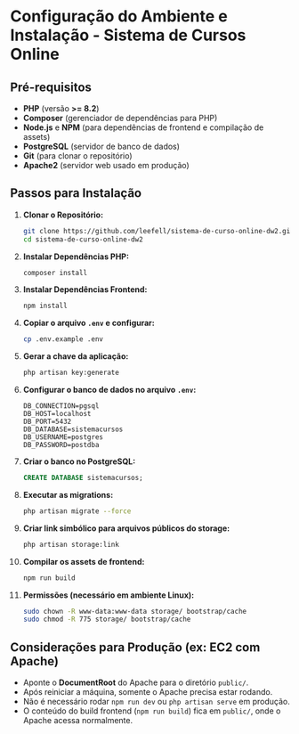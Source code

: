 
# Configuração do Ambiente e Instalação - Sistema de Cursos Online

## Pré-requisitos

* **PHP** (versão **>= 8.2**)
* **Composer** (gerenciador de dependências para PHP)
* **Node.js** e **NPM** (para dependências de frontend e compilação de assets)
* **PostgreSQL** (servidor de banco de dados)
* **Git** (para clonar o repositório)
* **Apache2** (servidor web usado em produção)

## Passos para Instalação

1. **Clonar o Repositório:**
   ```bash
   git clone https://github.com/leefell/sistema-de-curso-online-dw2.git
   cd sistema-de-curso-online-dw2
   ```

2. **Instalar Dependências PHP:**
   ```bash
   composer install
   ```

3. **Instalar Dependências Frontend:**
   ```bash
   npm install
   ```

4. **Copiar o arquivo `.env` e configurar:**
   ```bash
   cp .env.example .env
   ```

5. **Gerar a chave da aplicação:**
   ```bash
   php artisan key:generate
   ```

6. **Configurar o banco de dados no arquivo `.env`:**
   ```env
   DB_CONNECTION=pgsql
   DB_HOST=localhost
   DB_PORT=5432
   DB_DATABASE=sistemacursos
   DB_USERNAME=postgres
   DB_PASSWORD=postdba
   ```

7. **Criar o banco no PostgreSQL:**
   ```sql
   CREATE DATABASE sistemacursos;
   ```

8. **Executar as migrations:**
   ```bash
   php artisan migrate --force
   ```

9. **Criar link simbólico para arquivos públicos do storage:**
   ```bash
   php artisan storage:link
   ```

10. **Compilar os assets de frontend:**
    ```bash
    npm run build
    ```

11. **Permissões (necessário em ambiente Linux):**
    ```bash
    sudo chown -R www-data:www-data storage/ bootstrap/cache
    sudo chmod -R 775 storage/ bootstrap/cache
    ```

## Considerações para Produção (ex: EC2 com Apache)

* Aponte o **DocumentRoot** do Apache para o diretório `public/`.
* Após reiniciar a máquina, somente o Apache precisa estar rodando.
* Não é necessário rodar `npm run dev` ou `php artisan serve` em produção.
* O conteúdo do build frontend (`npm run build`) fica em `public/`, onde o Apache acessa normalmente.
